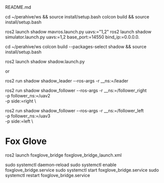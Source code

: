 README.md

cd ~/perahive/ws && source install/setup.bash
colcon build && source install/setup.bash

ros2 launch shadow mavros.launch.py uavs:="1,2"
ros2 launch shadow simulator.launch.py uavs:=1,2 base_port:=14550 bind_ip:=0.0.0.0.

cd ~/perahive/ws
colcon build --packages-select shadow && source install/setup.bash

ros2 launch shadow shadow.launch.py

or

ros2 run shadow shadow_leader --ros-args -r __ns:=/leader

ros2 run shadow shadow_follower --ros-args -r __ns:=/follower_right \
    -p follower_ns:=/uav2 \
    -p side:=right \

ros2 run shadow shadow_follower --ros-args -r __ns:=/follower_left \
    -p follower_ns:=/uav3 \
    -p side:=left \




# Fox Glove

ros2 launch foxglove_bridge foxglove_bridge_launch.xml

sudo systemctl daemon-reload
sudo systemctl enable foxglove_bridge.service
sudo systemctl start foxglove_bridge.service
sudo systemctl restart foxglove_bridge.service